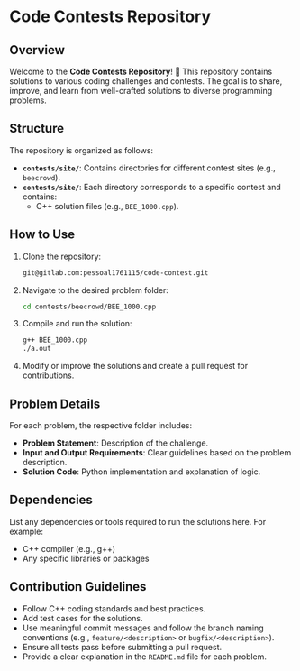 # Code Contests Repository

## Overview
Welcome to the **Code Contests Repository**! 🎉 This repository contains solutions to various coding challenges and contests. The goal is to share, improve, and learn from well-crafted solutions to diverse programming problems.

## Structure
The repository is organized as follows:
- **`contests/site/`**: Contains directories for different contest sites (e.g., `beecrowd`).
- **`contests/site/`**: Each directory corresponds to a specific contest and contains:
  - C++ solution files (e.g., `BEE_1000.cpp`).

## How to Use
1. Clone the repository:
   ```bash
   git@gitlab.com:pessoal1761115/code-contest.git
   ```
2. Navigate to the desired problem folder:
   ```bash
   cd contests/beecrowd/BEE_1000.cpp
   ```
3. Compile and run the solution:
   ```bash
   g++ BEE_1000.cpp
   ./a.out
   ```
4. Modify or improve the solutions and create a pull request for contributions.

## Problem Details
For each problem, the respective folder includes:
- **Problem Statement**: Description of the challenge.
- **Input and Output Requirements**: Clear guidelines based on the problem description.
- **Solution Code**: Python implementation and explanation of logic.

## Dependencies
List any dependencies or tools required to run the solutions here. For example:
- C++ compiler (e.g., g++)
- Any specific libraries or packages

## Contribution Guidelines
- Follow C++ coding standards and best practices.
- Add test cases for the solutions.
- Use meaningful commit messages and follow the branch naming conventions (e.g., `feature/<description>` or `bugfix/<description>`).
- Ensure all tests pass before submitting a pull request.
- Provide a clear explanation in the `README.md` file for each problem.